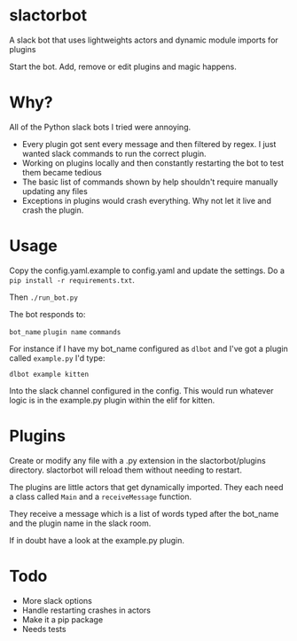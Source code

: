 # slactorbot

A slack bot that uses lightweights actors and dynamic module imports for plugins

Start the bot. Add, remove or edit plugins and magic happens.

# Why?

All of the Python slack bots I tried were annoying.

* Every plugin got sent every message and then filtered by regex. I just wanted slack commands to run the correct plugin.
* Working on plugins locally and then constantly restarting the bot to test them became tedious
* The basic list of commands shown by help shouldn't require manually updating any files
* Exceptions in plugins would crash everything. Why not let it live and crash the plugin.

# Usage

Copy the config.yaml.example to config.yaml and update the settings. Do a `pip install -r requirements.txt`.

Then `./run_bot.py`

The bot responds to:

`bot_name` `plugin name` `commands`

For instance if I have my bot_name configured as `dlbot` and I've got a plugin called `example.py` I'd type:

`dlbot example kitten`

Into the slack channel configured in the config. This would run whatever logic is in the example.py plugin
within the elif for kitten.

# Plugins

Create or modify any file with a .py extension in the slactorbot/plugins directory. slactorbot will reload
them without needing to restart.

The plugins are little actors that get dynamically imported. They each need a class called `Main` and
a `receiveMessage` function.

They receive a message which is a list of words typed after the bot_name and the plugin name in the slack room.

If in doubt have a look at the example.py plugin.

# Todo

* More slack options
* Handle restarting crashes in actors
* Make it a pip package
* Needs tests